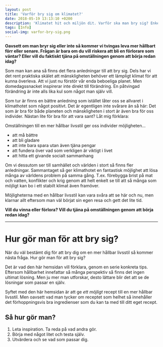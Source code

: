 ```yaml
---
layout: post
title: 'Varför bry sig om klimatet?'
date: 2018-05-19 13:13:10 +0200
description: 'Klimatet hit och miljön dit. Varför ska man bry sig? Enkelt: du tjänar på det!'
tags: [Info]
social-img: varfor-bry-sig.png
---
```


**Oavsett om man bryr sig eller inte så kommer vi tvingas leva mer hållbart förr eller senare. Frågan är bara om du vill riskera att bli en förlorare som väntar? Eller vill du faktiskt tjäna på omställningen genom att börja redan idag?**

Som man kan ana så finns det flera anledningar till att bry sig. Dels har vi det rent praktiska skälet att mänskligheten behöver ett lämpligt klimat för att kunna överleva. Att vi just nu förstör vår enda beboeliga planet. Men domedagssnacket inspirerar inte direkt till förändring. En påtvingad förändring är inte alls lika kul som något man själv vill.

Som tur är finns en bättre anledning som istället låter oss se allvaret i klimathotet som något positivt. Det är egentligen inte svårare än så här: Det som är bra för både planeten och mänskligheten i stort är även bra för oss individer. Nästan lite för bra för att vara sant? Låt mig förklara:

Omställningen till en mer hållbar livsstil ger oss individer möjligheten...
- att må bättre
- att bli gladare
- att inte bara spara utan även tjäna pengar
- att fundera över vad som verkligen är viktigt i livet
- att hitta ett givande socialt sammanhang

Om vi dessutom ser till samhället och världen i stort så finns fler anledningar. Sammantaget så ger klimathotet en fantastisk möjlighet att lösa många av världens problem på samma gång. T.ex. förebygga brist på mat och vatten, konflikter och krig genom att helt enkelt se till att så många som möjligt kan bo i ett stabilt klimat även framöver.

Möjligheterna med en hållbar livsstil kan vara svåra att se här och nu, men klarnar allt eftersom man väl börjat sin egen resa och gett det lite tid.

**Vill du vinna eller förlora? Vill du tjäna på omställningen genom att börja redan idag?**

---

# Hur gör man för att bry sig?

När du väl bestämt dig för att bry dig om en mer hållbar livsstil så kommer nästa fråga. Hur gör man för att bry sig?

Det är vad den här hemsidan vill förklara, genom en serie konkreta tips. Eftersom hållbarhet innefattar så många perspektiv så finns det ingen ultimat lösning. Men ju mer man utforskar, desto lättare blir det att se de lösningar som passar en själv.

Syftet med den här hemsidan är att ge *ett möjligt* recept till en mer hållbar livsstil. Men oavsett vad man tycker om receptet som helhet så innehåller det förhoppningsvis bra ingredienser som du kan ta med till ditt eget recept.

## Så hur gör man?
1. Leta inspiration. Ta reda på vad andra gör.
2. Börja med något litet och testa själv.
3. Utvärdera och se vad som passar dig.
